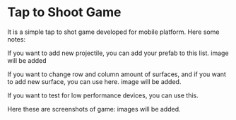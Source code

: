 # Tap to Shoot Game

It is a simple tap to shot game developed for mobile platform. Here some notes:

If you want to add new projectile, you can add your prefab to this list.
image will be added

If you want to change row and column amount of surfaces, and if you want to add new surface, you can use here.
image will be added.

If you want to test for low performance devices, you can use this.

Here these are screenshots of game:
images will be added.